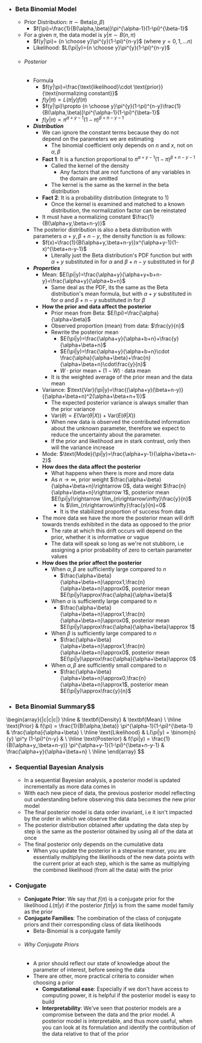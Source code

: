 
- ### Beta Binomial Model
	- Prior Distribution: $\pi \sim \text{Beta}(\alpha,\beta)$
		- $f(\pi)=\frac{1}{B(\alpha,\beta)}\pi^{\alpha-1}(1-\pi)^{\beta-1}$
	- For a given $\pi$, the data model is $y|\pi \sim B(n,\pi)$
		- $f(y|\pi)= {n \choose y}\pi^{y}(1-\pi)^{n-y}$ (where $y=0,1,\dots n$)
		- Likelihood: $L(\pi|y)={n \choose y}\pi^{y}(1-\pi)^{n-y}$
	- ###### Posterior
		- Formula
			- $f(y|\pi)=\frac{\text{likelihood}\cdot \text{prior}}{\text{normalizing constant}}$
			- $f(y|\pi)\propto L(\pi|y)f(\pi)$
			- $f(y|\pi)\propto {n \choose y}\pi^{y}(1-\pi)^{n-y}\frac{1}{B(\alpha,\beta)}\pi^{\alpha-1}(1-\pi)^{\beta-1}$
			- $f(y|\pi)\propto \pi^{a+y-1}(1-\pi)^{\beta+n-y-1}$
		- ***Distribution***
			- We can ignore the constant terms because they do not depend on the parameters we are estimating
				- The binomial coefficient only depends on $n$ and $x$, not on $\alpha,\beta$
			- **Fact 1**: It is a function proportional to $\pi^{a+y-1}(1-\pi)^{\beta+n-y-1}$
				- Called the kernel of the density
					- Any factors that are not functions of any variables in the domain are omitted
				- The kernel is the same as the kernel in the beta distribution
			- **Fact 2**: It is a probability distribution (integrate to 1)
				- Once the kernel is examined and matched to a known distribution, the normalization factor can be reinstated
			- It must have a normalizing constant $\frac{1}{B(\alpha+y,\beta+n-y)}$
		- The posterior distribution is also a beta distribution with parameters $\alpha+y, \beta+n-y$, the density function is as follows:
			- $f(x)=\frac{1}{B(\alpha+y,\beta+n-y)}x^{\alpha+y-1}(1-x)^{\beta+n-y-1}$
				- Literally just the Beta distribution's PDF function but with $\alpha+y$ substituted in for $\alpha$ and $\beta+n-y$ substituted in for $\beta$
		- ***Properties***
			- Mean: $E(\pi|y)=\frac{\alpha+y}{\alpha+y+b+n-y}=\frac{\alpha+y}{\alpha+b+n}$
				- Same deal as the PDF, its the same as the Beta distribution's mean formula, but with $\alpha+y$ substituted in for $\alpha$ and $\beta+n-y$ substituted in for $\beta$
			- **How the prior and data affect the posterior**
				- Prior mean from Beta: $E(\pi)=\frac{\alpha}{\alpha+\beta}$
				- Observed proportion (mean) from data: $\frac{y}{n}$
				- Rewrite the posterior mean
					- $E(\pi|y)=\frac{\alpha+y}{\alpha+b+n}+\frac{y}{\alpha+\beta+n}$
					- $E(\pi|y)=\frac{\alpha+y}{\alpha+b+n}\cdot \frac{\alpha}{\alpha+\beta}+\frac{n}{\alpha+\beta+n}\cdot\frac{y}{n}$
					- $W \cdot \text{prior mean} + (1-W)\cdot \text{data mean}$
				- It is the weighted average of the prior mean and the data mean
			- Variance: $\text{Var}(\pi|y)=\frac{(\alpha+y)(\beta+n-y)}{(\alpha+\beta+n)^2(\alpha+\beta+n+1)}$
				- The expected posterior variance is always smaller than the prior variance
				- $\text{Var}(\theta)=E(\text{Var}(\theta|X))+\text{Var}(E(\theta|X))$
				- When new data is observed the contributed information about the unknown parameter, therefore we expect to reduce the uncertainty about the parameter. 
				- If the prior and likelihood are in stark contrast, only then will the variance increase
			- Mode: $\text{Mode}(\pi|y)=\frac{\alpha+y-1}{\alpha+\beta+n-2}$
			- **How does the data affect the posterior**
				- What happens when there is more and more data
				- As $n \rightarrow \infty$, prior weight $\frac{\alpha+\beta}{\alpha+\beta+n}\rightarrow 0$, data weight $\frac{n}{\alpha+\beta+n}\rightarrow 1$, posterior mean $E(\pi|y)\rightarrow \lim_{n\rightarrow\infty}\frac{y}{n}$
					- Is $\lim_{n\rightarrow\infty}\frac{y}{n}=0$
					- It is the stabilized proportion of success from data
			- The more data we have the more the posterior mean will drift towards trends exhibited in the data as opposed to the prior
				- The rate at which this drift occurs will depend on the prior, whether it is informative or vague
				- The data will speak so long as we're not stubborn, i.e assigning a prior probability of zero to certain parameter values
			- **How does the prior affect the posterior**
				- When $\alpha,\beta$ are sufficiently large compared to $n$
					- $\frac{\alpha+\beta}{\alpha+\beta+n}\approx1,\frac{n}{\alpha+\beta+n}\approx0$, posterior mean $E(\pi|y)\approx\frac{\alpha}{\alpha+\beta}$
				- When $\alpha$ is sufficiently large compared to $n$
					- $\frac{\alpha+\beta}{\alpha+\beta+n}\approx1,\frac{n}{\alpha+\beta+n}\approx0$, posterior mean $E(\pi|y)\approx\frac{\alpha}{\alpha+\beta}\approx 1$
				- When $\beta$ is sufficiently large compared to $n$
					- $\frac{\alpha+\beta}{\alpha+\beta+n}\approx1,\frac{n}{\alpha+\beta+n}\approx0$, posterior mean $E(\pi|y)\approx\frac{\alpha}{\alpha+\beta}\approx 0$
				- When $\alpha,\beta$ are sufficiently small compared to $n$
					- $\frac{\alpha+\beta}{\alpha+\beta+n}\approx0,\frac{n}{\alpha+\beta+n}\approx1$, posterior mean $E(\pi|y)\approx\frac{y}{n}$

- ### Beta Binomial Summary$$
\begin{array}{|c|c|c|}
\hline
 & \textbf{Density} & \textbf{Mean} \\
\hline
\text{Prior} & 
f(\pi) = \frac{1}{B(\alpha,\beta)} \pi^{\alpha-1}(1-\pi)^{\beta-1} 
& \frac{\alpha}{\alpha+\beta} \\
\hline
\text{Likelihood} & 
L(\pi|y) = \binom{n}{y} \pi^y (1-\pi)^{n-y} 
& \\
\hline
\text{Posterior} & 
f(\pi|y) = \frac{1}{B(\alpha+y,\;\beta+n-y)} \pi^{\alpha+y-1}(1-\pi)^{\beta+n-y-1} 
& \frac{\alpha+y}{\alpha+\beta+n} \\
\hline
\end{array}
$$
- ### Sequential Bayesian Analysis
	- In a sequential Bayesian analysis, a posterior model is updated incrementally as more data comes in
	- With each new piece of data, the previous posterior model reflecting out understanding before observing this data becomes the new prior model
	- The final posterior model is data order invariant, i.e it isn't impacted by the order in which we observe the data
	- The posterior distribution obtained after updating the data step by step is the same as the posterior obtained by using all of the data at once
	- The final posterior only depends on the cumulative data
		- When you update the posterior in a stepwise manner, you are essentially multiplying the likelihoods of the new data points with the current prior at each step, which is the same as multiplying the combined likelihood (from all the data) with the prior

- ### Conjugate
	- **Conjugate Prior**: We say that $f(\pi)$ is a conjugate prior for the likelihood $L(\pi|y)$ if the posterior $f(\pi|y)$ is from the same model family as the prior
	- **Conjugate Families**: The combination of the class of conjugate priors and their corresponding class of data likelihoods
		- Beta-Binomial is a conjugate family
	- ###### Why Conjugate Priors
		- A prior should reflect our state of knowledge about the parameter of interest, before seeing the data
		- There are other, more practical criteria to consider when choosing a prior
			- **Computational ease**: Especially if we don't have access to computing power, it is helpful if the posterior model is easy to build
			- **Interpretability**: We've seen that posterior models are a compromise between the data and the prior model. A posterior model is interpretable, and thus more useful, when you can look at its formulation and identify the contribution of the data relative to that of the prior